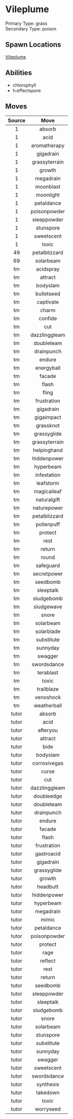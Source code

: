 # Vileplume  
Primary Type: grass  
Secondary Type: poison  
  
## Spawn Locations  
[Vileplume](/data/spawn_presets/vileplume.md)  
  
## Abilities  
  * chlorophyll
  * h:effectspore
  
  
## Moves  
  
| Source | Move |  
|:---:|:---:|  
| 1 | absorb |  
| 1 | acid |  
| 1 | aromatherapy |  
| 1 | gigadrain |  
| 1 | grassyterrain |  
| 1 | growth |  
| 1 | megadrain |  
| 1 | moonblast |  
| 1 | moonlight |  
| 1 | petaldance |  
| 1 | poisonpowder |  
| 1 | sleeppowder |  
| 1 | stunspore |  
| 1 | sweetscent |  
| 1 | toxic |  
| 49 | petalblizzard |  
| 69 | solarbeam |  
| tm | acidspray |  
| tm | attract |  
| tm | bodyslam |  
| tm | bulletseed |  
| tm | captivate |  
| tm | charm |  
| tm | confide |  
| tm | cut |  
| tm | dazzlinggleam |  
| tm | doubleteam |  
| tm | drainpunch |  
| tm | endure |  
| tm | energyball |  
| tm | facade |  
| tm | flash |  
| tm | fling |  
| tm | frustration |  
| tm | gigadrain |  
| tm | gigaimpact |  
| tm | grassknot |  
| tm | grassyglide |  
| tm | grassyterrain |  
| tm | helpinghand |  
| tm | hiddenpower |  
| tm | hyperbeam |  
| tm | infestation |  
| tm | leafstorm |  
| tm | magicalleaf |  
| tm | naturalgift |  
| tm | naturepower |  
| tm | petalblizzard |  
| tm | pollenpuff |  
| tm | protect |  
| tm | rest |  
| tm | return |  
| tm | round |  
| tm | safeguard |  
| tm | secretpower |  
| tm | seedbomb |  
| tm | sleeptalk |  
| tm | sludgebomb |  
| tm | sludgewave |  
| tm | snore |  
| tm | solarbeam |  
| tm | solarblade |  
| tm | substitute |  
| tm | sunnyday |  
| tm | swagger |  
| tm | swordsdance |  
| tm | terablast |  
| tm | toxic |  
| tm | trailblaze |  
| tm | venoshock |  
| tm | weatherball |  
| tutor | absorb |  
| tutor | acid |  
| tutor | afteryou |  
| tutor | attract |  
| tutor | bide |  
| tutor | bodyslam |  
| tutor | corrosivegas |  
| tutor | curse |  
| tutor | cut |  
| tutor | dazzlinggleam |  
| tutor | doubleedge |  
| tutor | doubleteam |  
| tutor | drainpunch |  
| tutor | endure |  
| tutor | facade |  
| tutor | flash |  
| tutor | frustration |  
| tutor | gastroacid |  
| tutor | gigadrain |  
| tutor | grassyglide |  
| tutor | growth |  
| tutor | headbutt |  
| tutor | hiddenpower |  
| tutor | hyperbeam |  
| tutor | megadrain |  
| tutor | mimic |  
| tutor | petaldance |  
| tutor | poisonpowder |  
| tutor | protect |  
| tutor | rage |  
| tutor | reflect |  
| tutor | rest |  
| tutor | return |  
| tutor | seedbomb |  
| tutor | sleeppowder |  
| tutor | sleeptalk |  
| tutor | sludgebomb |  
| tutor | snore |  
| tutor | solarbeam |  
| tutor | stunspore |  
| tutor | substitute |  
| tutor | sunnyday |  
| tutor | swagger |  
| tutor | sweetscent |  
| tutor | swordsdance |  
| tutor | synthesis |  
| tutor | takedown |  
| tutor | toxic |  
| tutor | worryseed |  
  

